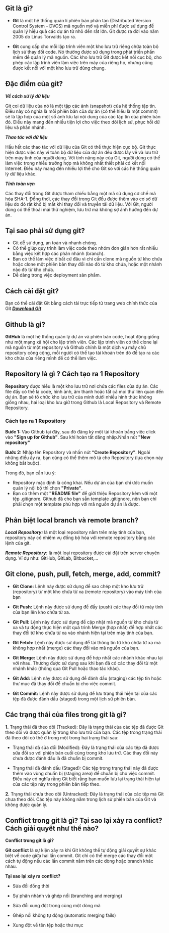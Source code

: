 ## Git là gì?

- **Git** là một hệ thống quản lí phiên bản phân tán (Distributed Version Control System – DVCS) mã nguồn mở và miễn phí được sử dụng để quản lý hiệu quả các dự án từ nhỏ đến rất lớn. Git được ra đời vào năm 2005 do Linus Torvalds tạo ra.

- **Git** cung cấp cho mỗi lập trình viên một kho lưu trữ riêng chứa toàn bộ lịch sử thay đổi code. Nó thường được sử dụng trong phát triển phần mềm để quản lý mã nguồn. Các kho lưu trữ Git được kết nối cục bộ, cho phép các lập trình viên làm việc trên máy của riêng họ, nhưng cũng được kết nối với một kho lưu trữ dùng chung.

## Đặc điểm của git?

**_Về cách xử lý dữ liệu_**

Git coi dữ liệu của nó là một tập các ảnh (snapshot) của hệ thống tập tin. Điều này có nghĩa là mỗi phiên bản của dự án (có thể hiểu là một commit) sẽ là tập hợp của một số ảnh lưu lại nội dung của các tập tin của phiên bản đó. Điều này mang đến nhiều tiện lợi cho việc theo dõi lịch sử, phục hồi dữ liệu và phân nhánh.

**_Thao tác với dữ liệu_**

Hầu hết các thao tác với dữ liệu của Git có thể thực hiện cục bộ. Git thực hiện được việc này vì toàn bộ dữ liệu của dự án đều được lấy về và lưu trữ trên máy tính của người dùng.
Với tính năng này của Git, người dùng có thể làm việc trong nhiều trường hợp mà không nhất thiết phải có kết nối Internet. Điều này mang đến nhiều lợi thế cho Git so với các hệ thống quản lý dữ liệu khác.

**_Tính toàn vẹn_**

Các thay đổi trong Git được tham chiếu bằng một mã sử dụng cơ chế mã hóa SHA-1. Đồng thời, các thay đổi trong Git đều được thêm vào cơ sở dữ liệu do đó rất khó bị mất khi thay đổi và truyền tải dữ liệu. Với Git, người dùng có thể thoải mái thử nghiệm, lưu trữ mà không sợ ảnh hưởng đến dự án.

## Tại sao phải sử dụng git?

- Git dễ sử dụng, an toàn và nhanh chóng.
- Có thể giúp quy trình làm việc code theo nhóm đơn giản hơn rất nhiều bằng việc kết hợp các phân nhánh (branch).
- Bạn có thể làm việc ở bất cứ đâu vì chỉ cần clone mã nguồn từ kho chứa hoặc clone một phiên bản thay đổi nào đó từ kho chứa, hoặc một nhánh nào đó từ kho chứa.
- Dễ dàng trong việc deployment sản phẩm.

## Cách cài đặt git?

Bạn có thể cài đặt Git bằng cách tải trực tiếp từ trang web chính thức của Git
**_[Download Git](https://git-scm.com/downloads)_**

## Github là gì?

**GitHub** là một hệ thống quản lý dự án và phiên bản code, hoạt động giống như một mạng xã hội cho lập trình viên. Các lập trình viên có thể clone lại mã nguồn từ một repository và Github chính là một dịch vụ máy chủ repository công cộng, mỗi người có thể tạo tài khoản trên đó để tạo ra các kho chứa của riêng mình để có thể làm việc.

## Repository là gì ? Cách tạo ra 1 Repository

**Repository** được hiểu là một kho lưu trữ nơi chứa các files của dự án. Các file đấy có thể là code, hình ảnh, âm thanh hoặc tất cả mọi thứ liên quan đến dự án. Bạn sẽ tổ chức kho lưu trữ của mình dưới nhiều hình thức không giống nhau, hai loại kho lưu giữ trong Github là Local Repository và Remote Repository.

### Cách tạo ra 1 Repository

**Bước 1:** Vào Github tại đây, sau đó đăng ký một tài khoản bằng việc click vào **"Sign up for Github"**.
Sau khi hoàn tất dăng nhập.Nhấn nút **"New repository"**

**Bước 2:** Nhập tên Repository và nhấn nút **“Create Repository”**. Ngoài những điều ấy ra, bạn cũng có thể thêm mô tả cho Repository (lựa chọn này không bắt buộc).

Trong đó, bạn cần lưu ý:

- Repository mặc định là công khai. Nếu dự án của bạn chỉ ước muốn quản lý nội bộ thì chọn **"Private"**.
- Bạn có thêm một **"README file"** để giới thiệu Repository kèm với một tệp .gitignore. Github đã cho bạn sẵn template .gitignore, nên bạn chỉ phải chọn một template phù hợp với mã nguồn dự án là được.

## Phân biệt local branch và remote branch?

**_Local Repository:_** là một loại repository nằm trên máy tính của bạn, repository này có nhiêm vụ đồng bộ hóa với remote repository bằng các lệnh của git.

**_Remote Repository:_** là một loại repository được cài đặt trên server chuyên dụng. Ví dụ như: GitHub, GitLab, Bitbucket,…

## Git clone, push, pull, fetch, merge, add, commit?

- **Git Clone:** Lệnh này được sử dụng để sao chép một kho lưu trữ (repository) từ một kho chứa từ xa (remote repository) vào máy tính của bạn
- **Git Push:** Lệnh này được sử dụng để đẩy (push) các thay đổi từ máy tính của bạn lên kho chứa từ xa.

- **Git Pull:** Lệnh này được sử dụng để cập nhật mã nguồn từ kho chứa từ xa và tự động thực hiện một quá trình Merge (hợp nhất) để hợp nhất các thay đổi từ kho chứa từ xa vào nhánh hiện tại trên máy tính của bạn.

- **Git Fetch:** Lệnh này được sử dụng để tải thông tin từ kho chứa từ xa mà không hợp nhất (merge) các thay đổi vào mã nguồn của bạn.

- **Git Merge:** Lệnh này được sử dụng để hợp nhất các nhánh khác nhau lại với nhau. Thường được sử dụng sau khi bạn đã có các thay đổi từ một nhánh khác (thông qua Git Pull hoặc thao tác khác).

- **Git Add:** Lệnh này được sử dụng để đánh dấu (staging) các tệp tin hoặc thư mục đã thay đổi để chuẩn bị cho việc commit.

- **Git Commit:** Lệnh này được sử dụng để lưu trạng thái hiện tại của các tệp đã được đánh dấu (staged) trong một lịch sử phiên bản.

## Các trạng thái của files trong git là gì?

**1.** Trạng thái đã theo dõi (Tracked): Đây là trạng thái của các tệp đã được Git theo dõi và được quản lý trong kho lưu trữ của bạn. Các tệp trong trạng thái đã theo dõi có thể ở trong một trong hai trạng thái sau:

- Trạng thái đã sửa đổi (Modified): Đây là trạng thái của các tệp đã được sửa đổi so với phiên bản cuối cùng trong kho lưu trữ. Các thay đổi này chưa được đánh dấu là đã chuẩn bị commit.

- Trạng thái đã đánh dấu (Staged): Các tệp trong trạng thái này đã được thêm vào vùng chuẩn bị (staging area) để chuẩn bị cho việc commit. Điều này có nghĩa rằng Git biết rằng bạn muốn lưu lại trạng thái hiện tại của các tệp này trong phiên bản tiếp theo.

**2.** Trạng thái chưa theo dõi (Untracked): Đây là trạng thái của các tệp mà Git chưa theo dõi. Các tệp này không nằm trong lịch sử phiên bản của Git và không được quản lý.

## Conflict trong git là gì? Tại sao lại xảy ra conflict? Cách giải quyết như thế nào?

**Conflict trong git là gì?**

**Git conflict** là sự kiện xảy ra khi Git không thể tự động giải quyết sự khác biệt về code giữa hai lần commit. Git chỉ có thể merge các thay đổi một cách tự động nếu các lần commit nằm trên các dòng hoặc branch khác nhau.

**Tại sao lại xảy ra conflict?**

- Sửa đổi đồng thời

- Sự phân nhánh và ghép nối (branching and merging)

- Sửa đổi xung đột trong cùng một dòng mã

- Ghép nối không tự động (automatic merging fails)

- Xung đột về tên tệp hoặc thư mục
